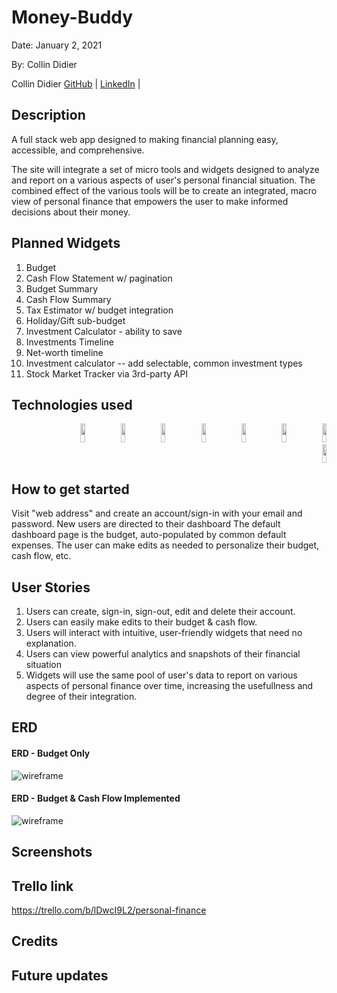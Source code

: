 # Money-Buddy

Date: January 2, 2021

By: Collin Didier

Collin Didier
[GitHub](https://github.com/CDidier80) |
[LinkedIn](https://www.linkedin.com/in/collin-didier/) |

## Description
A full stack web app designed to making financial planning easy, accessible, and comprehensive.

The site will integrate a set of micro tools and widgets designed to analyze and report on a various aspects of user's personal financial situation. The combined effect of the various tools will be to create an integrated, macro view of  personal finance that empowers the user to make informed decisions about their money.

## Planned Widgets

1. Budget
2. Cash Flow Statement w/ pagination
3. Budget Summary
4. Cash Flow Summary
5. Tax Estimator w/ budget integration
6. Holiday/Gift sub-budget
7. Investment Calculator - ability to save 
8. Investments Timeline
9. Net-worth timeline
10. Investment calculator -- add selectable, common investment types
11. Stock Market Tracker via 3rd-party API

## Technologies used
   <div width="39%" align="right">
    <img width="12%" height=30px" src="https://img.shields.io/badge/-HTML5-E34F26?style=plastic-square&logo=html5&logoColor=white" />
    <img width="12%" height=30px" src="https://img.shields.io/badge/-CSS3-1572B6?style=flat-square&logo=css3" />
    <img width="12%" height=30px" src="https://img.shields.io/badge/-JavaScript-black?style=flat-square&logo=javascript" />
    <img width="12%" height=30px" src="https://img.shields.io/badge/-ReactJS-black?style=flat-square&logo=react" />
    <img width="12%" height=30px" src="https://img.shields.io/badge/-NodeJS-black?style=flat-square&logo=Node.js" />
    <img width="12%" height=30px" src="https://img.shields.io/badge/-ExpressJS-yellow?style=flat-square&logo=express" />
    <img width="12%" height=30px" src="https://img.shields.io/badge/-PostgreSQL-336791?style=flat-square&logo=postgresql" />
    <img width="12%" height=30px" src="https://img.shields.io/badge/-MaterialUI-blue?style=flat-square&logo=materialui" />
  </div>
</div>

## How to get started
Visit "web address" and create an account/sign-in with your email and password.
New users are directed to their dashboard
The default dashboard page is the budget, auto-populated by common
default expenses. 
The user can make edits as needed to personalize their budget, cash flow, etc.

## User Stories
1. Users can create, sign-in, sign-out, edit and delete their account.
2. Users can easily make edits to their budget & cash flow. 
3. Users will interact with intuitive, user-friendly widgets that need no explanation.
4. Users can view powerful analytics and snapshots of their financial situation
5. Widgets will use the same pool of user's data to report on various aspects of personal finance over time, increasing the usefullness and degree of their integration.

## ERD
#### ERD - Budget Only
![wireframe](https://i.ibb.co/y89h3P0/76-C6-D7-D9-165-C-4409-B6-DF-7-E3-BC51-B2432.jpg)

#### ERD - Budget & Cash Flow Implemented
![wireframe](https://i.ibb.co/kSM6BmR/DF72-CC96-8-F29-45-BC-8629-0-A9-AB345509-D.jpg)

<!-- ## Wireframe
![wireframe](./img/homepage.png) -->


## Screenshots


## Trello link
https://trello.com/b/lDwcI9L2/personal-finance

## Credits

## Future updates




